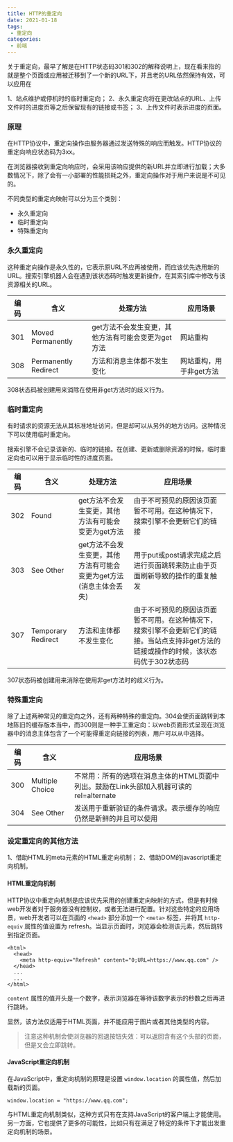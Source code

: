 ```yaml
---
title: HTTP的重定向
date: 2021-01-18
tags:
 - 重定向
categories: 
 - 前端
---
```


关于重定向，最早了解是在HTTP状态码301和302的解释说明上，现在看来指的就是整个页面或应用被迁移到了一个新的URL下，并且老的URL依然保持有效，可以应用在

1、站点维护或停机时的临时重定向；
2、永久重定向将在更改站点的URL、上传文件时的进度页等之后保留现有的链接或书签；
3、上传文件时表示进度的页面。

### 原理
在HTTP协议中，重定向操作由服务器通过发送特殊的响应而触发。HTTP协议的重定向响应状态码为3xx。

在浏览器接收到重定向响应时，会采用该响应提供的新URL并立即进行加载；大多数情况下，除了会有一小部署的性能损耗之外，重定向操作对于用户来说是不可见的。

不同类型的重定向映射可以分为三个类别：

 - 永久重定向
 - 临时重定向
 - 特殊重定向

### 永久重定向
这种重定向操作是永久性的，它表示原URL不应再被使用，而应该优先选用新的URL。搜索引擎机器人会在遇到该状态码时触发更新操作，在其索引库中修改与该资源相关的URL。

| 编码 | 含义               | 处理方法                                       | 应用场景            |
| ---- | -------------------- | -------------------------------------------------- | ----------------------- |
| 301  | Moved Permanently    | get方法不会发生变更，其他方法有可能会变更为get方法 | 网站重构            |
| 308  | Permanently Redirect | 方法和消息主体都不发生变化            | 网站重构，用于非get方法 |

308状态码被创建用来消除在使用非get方法时的歧义行为。

### 临时重定向
有时请求的资源无法从其标准地址访问，但是却可以从另外的地方访问。这种情况下可以使用临时重定向。

搜索引擎不会记录该新的、临时的链接。在创建、更新或删除资源的时候，临时重定向也可以用于显示临时性的进度页面。

| 编码 | 含义             | 处理方法                                                       | 应用场景                                                                                                                             |
| ---- | ------------------ | ------------------------------------------------------------------ | ---------------------------------------------------------------------------------------------------------------------------------------- |
| 302  | Found              | get方法不会发生变更，其他方法有可能会变更为get方法 | 由于不可预见的原因该页面暂不可用。在这种情况下，搜索引擎不会更新它们的链接                          |
| 303  | See Other          | get方法不会发生变更，其他方法有可能会变更为get方法(消息主体会丢失) | 用于put或post请求完成之后进行页面跳转来防止由于页面刷新导致的操作的重复触发                            |
| 307  | Temporary Redirect | 方法和主体都不发生变化                                  | 由于不可预见的原因该页面暂不可用。在这种情况下，搜索引擎不会更新它们的链接。当站点支持非get方法的链接或操作的时候，该状态码优于302状态码 |

307状态码被创建用来消除在使用非get方法时的歧义行为。

### 特殊重定向
除了上述两种常见的重定向之外，还有两种特殊的重定向。304会使页面跳转到本地陈旧的缓存版本当中，而300则是一种手工重定向：以web页面形式呈现在浏览器中的消息主体包含了一个可能得重定向链接的列表，用户可以从中选择。

| 编码 | 含义          | 应用场景                                                                             |
| ---- | --------------- | ---------------------------------------------------------------------------------------- |
| 300  | Multiple Choice | 不常用：所有的选项在消息主体的HTML页面中列出。鼓励在Link头部加入机器可读的 rel=alternate |
| 304  | See Other       | 发送用于重新验证的条件请求。表示缓存的响应仍然是新鲜的并且可以使用 |

### 设定重定向的其他方法
1、借助HTML的meta元素的HTML重定向机制；
2、借助DOM的javascript重定向机制。

#### HTML重定向机制
HTTP协议中重定向机制是应该优先采用的创建重定向映射的方式，但是有时候web开发者对于服务器没有控制权，或者无法进行配置。针对这些特定的应用场景，web开发者可以在页面的 `<head>` 部分添加一个 `<meta>` 标签，并将其 `http-equiv` 属性的值设置为 refresh。当显示页面时，浏览器会检测该元素，然后跳转到指定页面。

```
<html>
  <head>
    <meta http-equiv="Refresh" content="0;URL=https://www.qq.com" />
  </head>
  ...
  ...
</html>
```

`content` 属性的值开头是一个数字，表示浏览器在等待该数字表示的秒数之后再进行跳转。

显然，该方法仅适用于HTML页面，并不能应用于图片或者其他类型的内容。

> 注意这种机制会使浏览器的回退按钮失效：可以返回含有这个头部的页面，但是又会立即跳转。

#### JavaScript重定向机制
在JavaScript中，重定向机制的原理是设置 `window.location` 的属性值，然后加载新的页面。

```
window.location = "https://www.qq.com";
```

与HTML重定向机制类似，这种方式只有在支持JavaScript的客户端上才能使用。另一方面，它也提供了更多的可能性，比如只有在满足了特定的条件下才能出发重定向机制的场景。